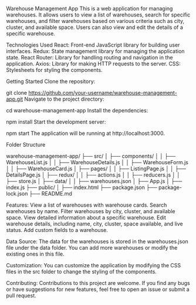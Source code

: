Warehouse Management App
This is a web application for managing warehouses. It allows users to view a list of warehouses, search for specific warehouses, and filter warehouses based on various criteria such as city, cluster, and available space. Users can also view and edit the details of a specific warehouse.

Technologies Used
React: Front-end JavaScript library for building user interfaces.
Redux: State management library for managing the application state.
React Router: Library for handling routing and navigation in the application.
Axios: Library for making HTTP requests to the server.
CSS: Stylesheets for styling the components.

Getting Started
Clone the repository:

git clone https://github.com/your-username/warehouse-management-app.git
Navigate to the project directory:


cd warehouse-management-app
Install the dependencies:

npm install
Start the development server:

npm start
The application will be running at http://localhost:3000.

Folder Structure

warehouse-management-app/
  ├── src/
  │   ├── components/
  │   │   ├── WarehouseList.js
  │   │   ├── WarehouseDetails.js
  │   │   ├── WarehouseForm.js
  │   │   ├── WarehouseCard.js
  │   ├── pages/
  │   │   ├── ListingPage.js
  │   │   ├── DetailsPage.js
  │   ├── redux/
  │   │   ├── actions.js
  │   │   ├── reducers.js
  │   │   ├── store.js
  │   ├── data/
  │   │   ├── warehouses.json
  │   ├── App.js
  │   ├── index.js
  ├── public/
  │   ├── index.html
  ├── package.json
  ├── package-lock.json
  ├── README.md
  
Features:
View a list of warehouses with warehouse cards.
Search warehouses by name.
Filter warehouses by city, cluster, and available space.
View detailed information about a specific warehouse.
Edit warehouse details, including name, city, cluster, space available, and live status.
Add custom fields to a warehouse.

Data Source:
The data for the warehouses is stored in the warehouses.json file under the data folder. You can add more warehouses or modify the existing ones in this file.

Customization:
You can customize the application by modifying the CSS files in the src folder to change the styling of the components.

Contributing:
Contributions to this project are welcome. If you find any bugs or have suggestions for new features, feel free to open an issue or submit a pull request.
